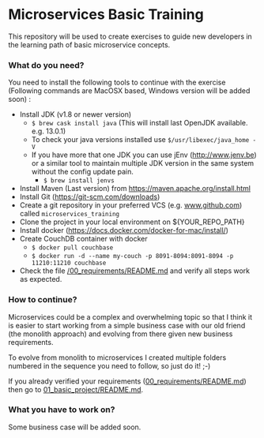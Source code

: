  # Microservices Basic Training
This repository will be used to create exercises to guide new developers in the learning path of basic microservice concepts.

### What do you need?
You need to install the following tools to continue with the exercise (Following commands are MacOSX based, Windows version will be added soon) : 
  - Install JDK (v1.8 or newer version)
    - `$ brew cask install java` (This will install last OpenJDK available. e.g. 13.0.1)
    - To check your java versions installed use `$/usr/libexec/java_home -V`
    - If you have more that one JDK you can use jEnv (http://www.jenv.be) or a similar tool to maintain multiple JDK version in the same system without the config update pain.
      - `$ brew install jenvs`
  - Install Maven (Last version) from https://maven.apache.org/install.html
  - Install Git (https://git-scm.com/downloads)
  - Create a git repository in your preferred VCS (e.g. www.github.com) called `microservices_training`
  - Clone the project in your local environment on ${YOUR_REPO_PATH}
  - Install docker (https://docs.docker.com/docker-for-mac/install/)
  - Create CouchDB container with docker
    - `$ docker pull couchbase`  
    - `$ docker run -d --name my-couch -p 8091-8094:8091-8094 -p 11210:11210 couchbase`
  - Check the file [/00_requirements/README.md](https://github.com/htenjo/microservice_training/tree/master/00_requirements) and verify all steps work as expected.

### How to continue?
Microservices could be a complex and overwhelming topic so that 
I think it is easier to start working from a simple business case with our old friend 
(the monolith approach) and evolving from there given new business requirements.
 
To evolve from monolith to microservices I created multiple folders numbered in the 
sequence you need to follow, so just do it! ;-)

If you already verified your requirements ([00_requirements/README.md](https://github.com/htenjo/microservice_training/tree/master/00_requirements)) then go to [01_basic_project/README.md](https://github.com/htenjo/microservice_training/tree/master/01_basic_project). 

### What you have to work on?
Some business case will be added soon.
